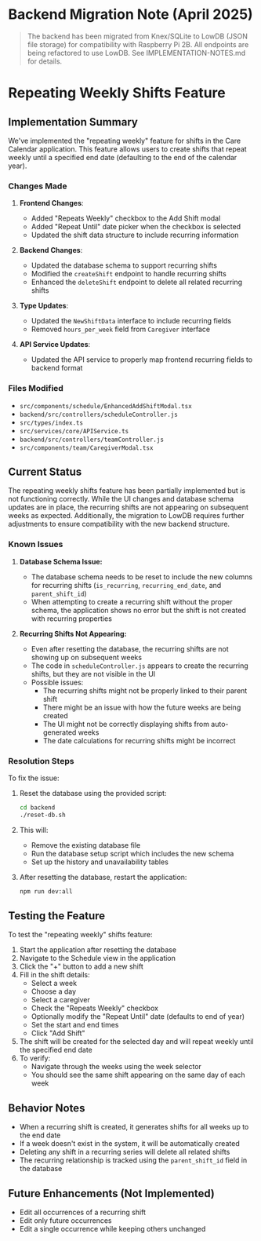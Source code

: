 # Backend Migration Note (April 2025)

> The backend has been migrated from Knex/SQLite to LowDB (JSON file storage) for compatibility with Raspberry Pi 2B. All endpoints are being refactored to use LowDB. See IMPLEMENTATION-NOTES.md for details.

# Repeating Weekly Shifts Feature

## Implementation Summary

We've implemented the "repeating weekly" feature for shifts in the Care Calendar application. This feature allows users to create shifts that repeat weekly until a specified end date (defaulting to the end of the calendar year).

### Changes Made

1. **Frontend Changes**:
   - Added "Repeats Weekly" checkbox to the Add Shift modal
   - Added "Repeat Until" date picker when the checkbox is selected
   - Updated the shift data structure to include recurring information

2. **Backend Changes**:
   - Updated the database schema to support recurring shifts
   - Modified the `createShift` endpoint to handle recurring shifts
   - Enhanced the `deleteShift` endpoint to delete all related recurring shifts

3. **Type Updates**:
   - Updated the `NewShiftData` interface to include recurring fields
   - Removed `hours_per_week` field from `Caregiver` interface

4. **API Service Updates**:
   - Updated the API service to properly map frontend recurring fields to backend format

### Files Modified

- `src/components/schedule/EnhancedAddShiftModal.tsx`
- `backend/src/controllers/scheduleController.js`
- `src/types/index.ts`
- `src/services/core/APIService.ts`
- `backend/src/controllers/teamController.js`
- `src/components/team/CaregiverModal.tsx`

## Current Status

The repeating weekly shifts feature has been partially implemented but is not functioning correctly. While the UI changes and database schema updates are in place, the recurring shifts are not appearing on subsequent weeks as expected. Additionally, the migration to LowDB requires further adjustments to ensure compatibility with the new backend structure.

### Known Issues

1. **Database Schema Issue:**
   - The database schema needs to be reset to include the new columns for recurring shifts (`is_recurring`, `recurring_end_date`, and `parent_shift_id`)
   - When attempting to create a recurring shift without the proper schema, the application shows no error but the shift is not created with recurring properties

2. **Recurring Shifts Not Appearing:**
   - Even after resetting the database, the recurring shifts are not showing up on subsequent weeks
   - The code in `scheduleController.js` appears to create the recurring shifts, but they are not visible in the UI
   - Possible issues:
     - The recurring shifts might not be properly linked to their parent shift
     - There might be an issue with how the future weeks are being created
     - The UI might not be correctly displaying shifts from auto-generated weeks
     - The date calculations for recurring shifts might be incorrect

### Resolution Steps

To fix the issue:

1. Reset the database using the provided script:
   ```bash
   cd backend
   ./reset-db.sh
   ```

2. This will:
   - Remove the existing database file
   - Run the database setup script which includes the new schema
   - Set up the history and unavailability tables

3. After resetting the database, restart the application:
   ```bash
   npm run dev:all
   ```

## Testing the Feature

To test the "repeating weekly" shifts feature:

1. Start the application after resetting the database
2. Navigate to the Schedule view in the application
3. Click the "+" button to add a new shift
4. Fill in the shift details:
   - Select a week
   - Choose a day
   - Select a caregiver
   - Check the "Repeats Weekly" checkbox
   - Optionally modify the "Repeat Until" date (defaults to end of year)
   - Set the start and end times
   - Click "Add Shift"
5. The shift will be created for the selected day and will repeat weekly until the specified end date
6. To verify:
   - Navigate through the weeks using the week selector
   - You should see the same shift appearing on the same day of each week

## Behavior Notes

- When a recurring shift is created, it generates shifts for all weeks up to the end date
- If a week doesn't exist in the system, it will be automatically created
- Deleting any shift in a recurring series will delete all related shifts
- The recurring relationship is tracked using the `parent_shift_id` field in the database

## Future Enhancements (Not Implemented)

- Edit all occurrences of a recurring shift
- Edit only future occurrences
- Edit a single occurrence while keeping others unchanged

